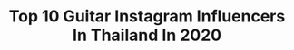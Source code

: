 ---
title: Top 10 Guitar Instagram Influencers In Thailand In 2020
description: >-
  Find top guitar Instagram influencers in Thailand in 2020. Most popular hashtags: #djmingefm #singhacorporation #triplesfactory #eightamcafe.
platform: Instagram
profiles:
  - username: "note_buddyboys"
    fullname: >-
      Nunthakrai Chamjaihan
    location: "Thailand"
    followers: 41102
    engagement: 154
    commentsToLikes: 0.007177
    avatar: "https://scontent-ams4-1.cdninstagram.com/v/t51.2885-19/s320x320/53410318_611785602560227_780974545044504576_n.jpg?_nc_ht=scontent-ams4-1.cdninstagram.com&_nc_ohc=fgRb0FVJSEYAX8EEySp&oh=9c181a7f43e6c08cf149471b83648aa9&oe=5EBB3D8B"
    verified: false
    hashtags: "#meenmarch, #larcenciel, #rubberkiller, #buddyboysfamily"
  - username: "chawcocktail"
    fullname: >-
      Chaw
    location: "Thailand"
    followers: 21395
    engagement: 309
    commentsToLikes: 0.011949
    avatar: "https://scontent-hbe1-1.cdninstagram.com/v/t51.2885-19/s320x320/75341440_512945746155250_6078662695723204608_n.jpg?_nc_ht=scontent-hbe1-1.cdninstagram.com&_nc_ohc=r5RGHr404EQAX89ym8V&oh=2f81543d6b6b6adc1d6a53717a109094&oe=5EA3C1F8"
    verified: false
    hashtags: "#aristides, #genierecords, #30seconds30pushups, #threemandown"
  - username: "tonypizzuti"
    fullname: >-
      tonypizzuti
    location: "Thailand"
    followers: 28148
    engagement: 155
    commentsToLikes: 0.019363
    avatar: "https://scontent-ams4-1.cdninstagram.com/v/t51.2885-19/s320x320/79868304_587403118725058_1197564661696823296_n.jpg?_nc_ht=scontent-ams4-1.cdninstagram.com&_nc_ohc=MH2LoHtNhvAAX9xncch&oh=1fd81ee67fe89b11fd4d6f5441bbc649&oe=5EB6DD0C"
    verified: false
    hashtags: "#emoking, #emoqueen, #thedruginmeisgoldtour, #monomania"
  - username: "naphat_nine"
    fullname: >-
      Naphat Siangsomboon นาย ณภัทร
    location: "Thailand"
    followers: 3049211
    engagement: 145
    commentsToLikes: 0.005291
    avatar: "https://scontent-amt2-1.cdninstagram.com/v/t51.2885-19/s320x320/45303409_357926708101248_6949570424267079680_n.jpg?_nc_ht=scontent-amt2-1.cdninstagram.com&_nc_ohc=sSkudKs4lUkAX9V78YQ&oh=9ff62f211eddf6d0ba036e611a46ee83&oe=5EB42760"
    verified: true
    hashtags: "#blaprestigehealth, #airismcrewnecktshirt, #sirivannavariss2020, #hiddensimplicity"
  - username: "kamonrath_you"
    fullname: >-
      KMR_កាម៉ុនរ៉ាត់
    location: "Thailand"
    followers: 15247
    engagement: 347
    commentsToLikes: 0.023124
    avatar: "https://instagram.ftpe8-2.fna.fbcdn.net/v/t51.2885-19/s320x320/81858818_480465192640121_6695382783537184768_n.jpg?_nc_ht=instagram.ftpe8-2.fna.fbcdn.net&_nc_ohc=Yr_jz-kUJywAX-WJd9Q&oh=d79e3d0d5aeca7ca6186a90652ce238b&oe=5EA536DF"
    verified: false
    hashtags: "#minote10, #care, #things, #love"
  - username: "thay.wpcc"
    fullname: >-
      THAY WONG
    location: "Thailand"
    followers: 7133
    engagement: 2138
    commentsToLikes: 0.031992
    avatar: "https://scontent-lax3-2.cdninstagram.com/v/t51.2885-19/s320x320/69871149_2401022606685222_6868911290635517952_n.jpg?_nc_ht=scontent-lax3-2.cdninstagram.com&_nc_ohc=hWcBa7Ut0KYAX9aCfN0&oh=30af3537cf7c36f4fb68288ecc798c9c&oe=5E9CEE3A"
    verified: false
    hashtags: "#jedsadaphotography, #threemandown, #genelab, #guitarmagawards2020"
  - username: "aung_warangkana"
    fullname: >-
      AUNG †
    location: "Thailand"
    followers: 7811
    engagement: 866
    commentsToLikes: 0.018224
    avatar: "https://scontent-lhr8-1.cdninstagram.com/v/t51.2885-19/s320x320/57595725_177762769790547_3833509124885184512_n.jpg?_nc_ht=scontent-lhr8-1.cdninstagram.com&_nc_ohc=gb8fchZxrYAAX_BaOV7&oh=6045ca2016f20daed6e90843c681bebb&oe=5EBA9771"
    verified: false
    hashtags: "#jamfromhome, #cover, #onlyyou, #drunkenmoon"
  - username: "zumman"
    fullname: >-
      Zummy Zripao
    location: "Thailand"
    followers: 40329
    engagement: 293
    commentsToLikes: 0.006851
    avatar: "https://scontent-lhr8-1.cdninstagram.com/v/t51.2885-19/s320x320/80630055_783489702170993_7340111379585564672_n.jpg?_nc_ht=scontent-lhr8-1.cdninstagram.com&_nc_ohc=J7XA1nDsbCYAX9M3DZy&oh=35072dd55c316d873fe4321f17ccacd8&oe=5EB0B765"
    verified: false
    hashtags: "#dtswisswheels, #theguitarmagawards2020, #rideshimano, #truegigatexfiber"
  - username: "djming_efm"
    fullname: >-
      Thatsaphon Ruangkittattanakun
    location: "Thailand"
    followers: 3608
    engagement: 673
    commentsToLikes: 0.032892
    avatar: "https://scontent-lhr8-1.cdninstagram.com/v/t51.2885-19/s320x320/92461297_609482909909658_7597007796059504640_n.jpg?_nc_ht=scontent-lhr8-1.cdninstagram.com&_nc_ohc=yZv_okBl75sAX9zUlI_&oh=eb0d803d4b438c47522c7c221efd45f2&oe=5EBA25E1"
    verified: false
    hashtags: "#dark, #covid19thaiheroes, #djmingefm, #comingsoon"
  - username: "chinchinawut"
    fullname: >-
      Chinawut Indracusin
    location: "Thailand"
    followers: 547714
    engagement: 178
    commentsToLikes: 0.005093
    avatar: "https://scontent-lhr8-1.cdninstagram.com/v/t51.2885-19/s320x320/71909855_965243370514901_2597989742704328704_n.jpg?_nc_ht=scontent-lhr8-1.cdninstagram.com&_nc_ohc=Z7AxQ2EN5MgAX-NcoLr&oh=684d98e39b9be8fc9900de87b976f501&oe=5EB8F34D"
    verified: true
    hashtags: "#streamer, #thailandfightcovid19, #thefacementhailand3, #hunzxchin"
---